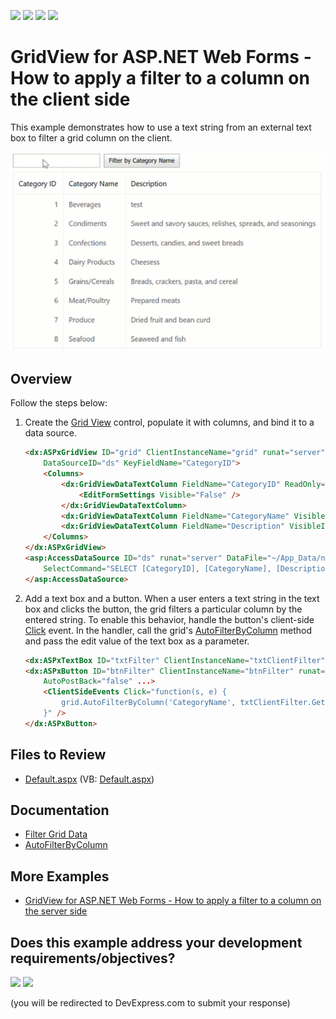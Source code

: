 <!-- default badges list -->
![](https://img.shields.io/endpoint?url=https://codecentral.devexpress.com/api/v1/VersionRange/128533319/13.1.4%2B)
[![](https://img.shields.io/badge/Open_in_DevExpress_Support_Center-FF7200?style=flat-square&logo=DevExpress&logoColor=white)](https://supportcenter.devexpress.com/ticket/details/E3583)
[![](https://img.shields.io/badge/📖_How_to_use_DevExpress_Examples-e9f6fc?style=flat-square)](https://docs.devexpress.com/GeneralInformation/403183)
[![](https://img.shields.io/badge/💬_Leave_Feedback-feecdd?style=flat-square)](#does-this-example-address-your-development-requirementsobjectives)
<!-- default badges end -->
# GridView for ASP.NET Web Forms - How to apply a filter to a column on the client side

This example demonstrates how to use a text string from an external text box to filter a grid column on the client.

![AutoFilterByColumn](AutoFilterByColumn.gif)

## Overview

Follow the steps below:

1. Create the [Grid View](https://docs.devexpress.com/AspNet/DevExpress.Web.ASPxGridView) control, populate it with columns, and bind it to a data source.

    ```aspx
    <dx:ASPxGridView ID="grid" ClientInstanceName="grid" runat="server" AutoGenerateColumns="False"
        DataSourceID="ds" KeyFieldName="CategoryID">
        <Columns>
            <dx:GridViewDataTextColumn FieldName="CategoryID" ReadOnly="True" VisibleIndex="0">
                <EditFormSettings Visible="False" />
            </dx:GridViewDataTextColumn>
            <dx:GridViewDataTextColumn FieldName="CategoryName" VisibleIndex="1" />
            <dx:GridViewDataTextColumn FieldName="Description" VisibleIndex="2" />
        </Columns>
    </dx:ASPxGridView>
    <asp:AccessDataSource ID="ds" runat="server" DataFile="~/App_Data/nwind.mdb"
        SelectCommand="SELECT [CategoryID], [CategoryName], [Description] FROM [Categories]">
    </asp:AccessDataSource>
    ```

2. Add a text box and a button. When a user enters a text string in the text box and clicks the button, the grid filters a particular column by the entered string. To enable this behavior, handle the button's client-side [Click](https://docs.devexpress.com/AspNet/js-ASPxClientButton.Click) event. In the handler, call the grid's [AutoFilterByColumn](https://docs.devexpress.com/AspNet/js-ASPxClientGridView.AutoFilterByColumn(column-val)) method and pass the edit value of the text box as a parameter.

    ```aspx
    <dx:ASPxTextBox ID="txtFilter" ClientInstanceName="txtClientFilter" runat="server" ... />
    <dx:ASPxButton ID="btnFilter" ClientInstanceName="btnFilter" runat="server" Text="Filter by CategoryName"
        AutoPostBack="false" ...>
        <ClientSideEvents Click="function(s, e) {
            grid.AutoFilterByColumn('CategoryName', txtClientFilter.GetValue());
        }" />
    </dx:ASPxButton>
    ```

## Files to Review

* [Default.aspx](./CS/WebSite/Default.aspx) (VB: [Default.aspx](./VB/WebSite/Default.aspx))

## Documentation

* [Filter Grid Data](https://docs.devexpress.com/AspNet/3716/components/grid-view/concepts/filter-data)
* [AutoFilterByColumn](https://docs.devexpress.com/AspNet/js-ASPxClientGridView.AutoFilterByColumn(column-val))

## More Examples

* [GridView for ASP.NET Web Forms - How to apply a filter to a column on the server side](https://github.com/DevExpress-Examples/asp-net-web-forms-grid-filter-column-on-the-server)
<!-- feedback -->
## Does this example address your development requirements/objectives?

[<img src="https://www.devexpress.com/support/examples/i/yes-button.svg"/>](https://www.devexpress.com/support/examples/survey.xml?utm_source=github&utm_campaign=asp-net-web-forms-grid-filter-column-on-the-client&~~~was_helpful=yes) [<img src="https://www.devexpress.com/support/examples/i/no-button.svg"/>](https://www.devexpress.com/support/examples/survey.xml?utm_source=github&utm_campaign=asp-net-web-forms-grid-filter-column-on-the-client&~~~was_helpful=no)

(you will be redirected to DevExpress.com to submit your response)
<!-- feedback end -->
